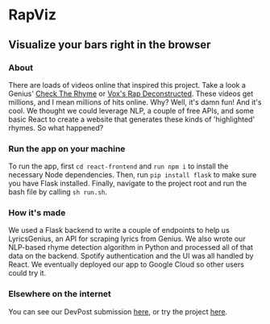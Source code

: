 # RapViz
## Visualize your bars right in the browser

### About

There are loads of videos online that inspired this project. Take a look a Genius' [Check The Rhyme](https://www.youtube.com/watch?v=1VNHp_flJKE) or [Vox's Rap Deconstructed](https://www.youtube.com/watch?v=QWveXdj6oZU). These videos get millions, and I mean millions of hits online. Why? Well, it's damn fun! And it's cool. We thought we could leverage NLP, a couple of free APIs, and some basic React to create a website that generates these kinds of 'highlighted' rhymes. So what happened?

### Run the app on your machine

To run the app, first `cd react-frontend` and `run npm i` to install the necessary Node dependencies. Then, run `pip install flask` to make sure you have Flask installed. Finally, navigate to the project root and run the bash file by calling `sh run.sh`.

### How it's made

We used a Flask backend to write a couple of endpoints to help us LyricsGenius, an API for scraping lyrics from Genius. We also wrote our NLP-based rhyme detection algorithm in Python and processed all of that data on the backend. Spotify authentication and the UI was all handled by React. We eventually deployed our app to Google Cloud so other users could try it.

### Elsewhere on the internet

You can see our DevPost submission [here](https://devpost.com/software/rapviz-breakdown-your-favourite-lyricist-s-rhyme-schemes), or try the project [here](https://rapviz.appspot.com/).
